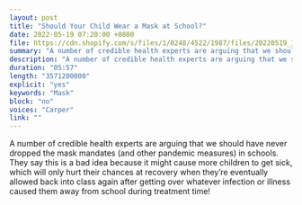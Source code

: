 ```yaml
---
layout: post
title: "Should Your Child Wear a Mask at School?"
date: 2022-05-19 07:20:00 +0800
file: https://cdn.shopify.com/s/files/1/0248/4522/1987/files/20220519_1.mp3?v=1653001393
summary: "A number of credible health experts are arguing that we should have never dropped the mask mandates (and other pandemic measures) in schools. They say this is a bad idea because it might cause more children to get sick, which will only hurt their chances at recovery when they’re eventually allowed back into class again after getting over whatever infection or illness caused them away from school during treatment time!"
description: "A number of credible health experts are arguing that we should have never dropped the mask mandates (and other pandemic measures) in schools. They say this is a bad idea because it might cause more children to get sick, which will only hurt their chances at recovery when they’re eventually allowed back into class again after getting over whatever infection or illness caused them away from school during treatment time!"
duration: "05:57"
length: "3571200000"
explicit: "yes"
keywords: "Mask"
block: "no"
voices: "Carper"
link: ""
---
```


A number of credible health experts are arguing that we should have never dropped the mask mandates (and other pandemic measures) in schools. They say this is a bad idea because it might cause more children to get sick, which will only hurt their chances at recovery when they’re eventually allowed back into class again after getting over whatever infection or illness caused them away from school during treatment time!
